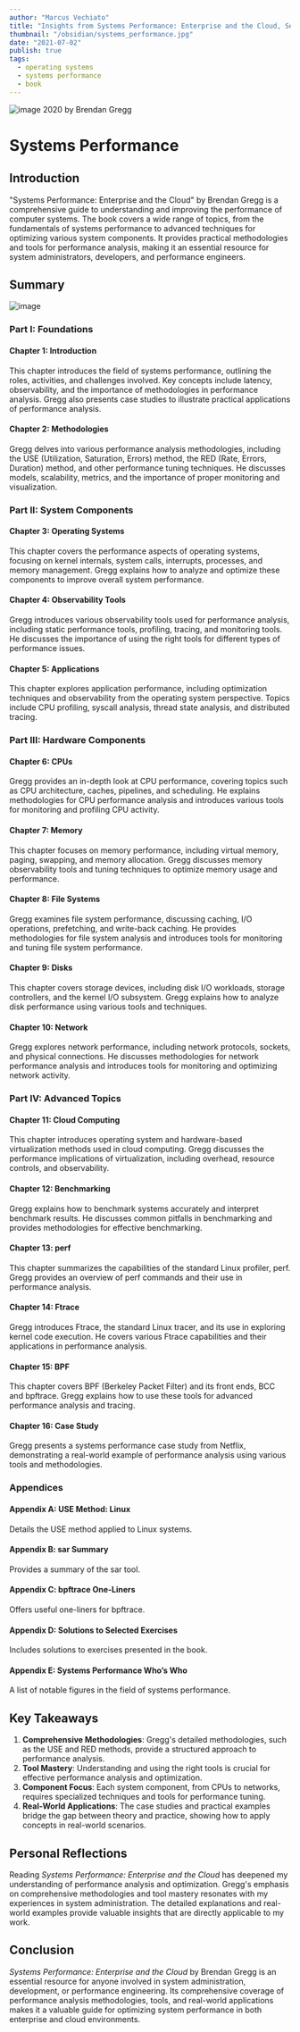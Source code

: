 ```yaml
---
author: "Marcus Vechiato"
title: "Insights from Systems Performance: Enterprise and the Cloud, Second Edition"
thumbnail: "/obsidian/systems_performance.jpg"
date: "2021-07-02"
publish: true
tags: 
  - operating systems
  - systems performance
  - book
--- 
```

![image](/obsidian/systems_performance.jpg)
2020 by Brendan Gregg

# Systems Performance

## Introduction

"Systems Performance: Enterprise and the Cloud" by Brendan Gregg is a comprehensive guide to understanding and improving the performance of computer systems. The book covers a wide range of topics, from the fundamentals of systems performance to advanced techniques for optimizing various system components. It provides practical methodologies and tools for performance analysis, making it an essential resource for system administrators, developers, and performance engineers.

## Summary
![image](/obsidian/mindmap_systems_performance.png)
### Part I: Foundations

#### Chapter 1: Introduction

This chapter introduces the field of systems performance, outlining the roles, activities, and challenges involved. Key concepts include latency, observability, and the importance of methodologies in performance analysis. Gregg also presents case studies to illustrate practical applications of performance analysis.

#### Chapter 2: Methodologies

Gregg delves into various performance analysis methodologies, including the USE (Utilization, Saturation, Errors) method, the RED (Rate, Errors, Duration) method, and other performance tuning techniques. He discusses models, scalability, metrics, and the importance of proper monitoring and visualization.

### Part II: System Components

#### Chapter 3: Operating Systems

This chapter covers the performance aspects of operating systems, focusing on kernel internals, system calls, interrupts, processes, and memory management. Gregg explains how to analyze and optimize these components to improve overall system performance.

#### Chapter 4: Observability Tools

Gregg introduces various observability tools used for performance analysis, including static performance tools, profiling, tracing, and monitoring tools. He discusses the importance of using the right tools for different types of performance issues.

#### Chapter 5: Applications

This chapter explores application performance, including optimization techniques and observability from the operating system perspective. Topics include CPU profiling, syscall analysis, thread state analysis, and distributed tracing.

### Part III: Hardware Components

#### Chapter 6: CPUs

Gregg provides an in-depth look at CPU performance, covering topics such as CPU architecture, caches, pipelines, and scheduling. He explains methodologies for CPU performance analysis and introduces various tools for monitoring and profiling CPU activity.

#### Chapter 7: Memory

This chapter focuses on memory performance, including virtual memory, paging, swapping, and memory allocation. Gregg discusses memory observability tools and tuning techniques to optimize memory usage and performance.

#### Chapter 8: File Systems

Gregg examines file system performance, discussing caching, I/O operations, prefetching, and write-back caching. He provides methodologies for file system analysis and introduces tools for monitoring and tuning file system performance.

#### Chapter 9: Disks

This chapter covers storage devices, including disk I/O workloads, storage controllers, and the kernel I/O subsystem. Gregg explains how to analyze disk performance using various tools and techniques.

#### Chapter 10: Network

Gregg explores network performance, including network protocols, sockets, and physical connections. He discusses methodologies for network performance analysis and introduces tools for monitoring and optimizing network activity.

### Part IV: Advanced Topics

#### Chapter 11: Cloud Computing

This chapter introduces operating system and hardware-based virtualization methods used in cloud computing. Gregg discusses the performance implications of virtualization, including overhead, resource controls, and observability.

#### Chapter 12: Benchmarking

Gregg explains how to benchmark systems accurately and interpret benchmark results. He discusses common pitfalls in benchmarking and provides methodologies for effective benchmarking.

#### Chapter 13: perf

This chapter summarizes the capabilities of the standard Linux profiler, perf. Gregg provides an overview of perf commands and their use in performance analysis.

#### Chapter 14: Ftrace

Gregg introduces Ftrace, the standard Linux tracer, and its use in exploring kernel code execution. He covers various Ftrace capabilities and their applications in performance analysis.

#### Chapter 15: BPF

This chapter covers BPF (Berkeley Packet Filter) and its front ends, BCC and bpftrace. Gregg explains how to use these tools for advanced performance analysis and tracing.

#### Chapter 16: Case Study

Gregg presents a systems performance case study from Netflix, demonstrating a real-world example of performance analysis using various tools and methodologies.

### Appendices

#### Appendix A: USE Method: Linux

Details the USE method applied to Linux systems.

#### Appendix B: sar Summary

Provides a summary of the sar tool.

#### Appendix C: bpftrace One-Liners

Offers useful one-liners for bpftrace.

#### Appendix D: Solutions to Selected Exercises

Includes solutions to exercises presented in the book.

#### Appendix E: Systems Performance Who’s Who

A list of notable figures in the field of systems performance.

## Key Takeaways

1. **Comprehensive Methodologies**: Gregg's detailed methodologies, such as the USE and RED methods, provide a structured approach to performance analysis.
2. **Tool Mastery**: Understanding and using the right tools is crucial for effective performance analysis and optimization.
3. **Component Focus**: Each system component, from CPUs to networks, requires specialized techniques and tools for performance tuning.
4. **Real-World Applications**: The case studies and practical examples bridge the gap between theory and practice, showing how to apply concepts in real-world scenarios.

## Personal Reflections

Reading *Systems Performance: Enterprise and the Cloud* has deepened my understanding of performance analysis and optimization. Gregg's emphasis on comprehensive methodologies and tool mastery resonates with my experiences in system administration. The detailed explanations and real-world examples provide valuable insights that are directly applicable to my work.

## Conclusion

*Systems Performance: Enterprise and the Cloud* by Brendan Gregg is an essential resource for anyone involved in system administration, development, or performance engineering. Its comprehensive coverage of performance analysis methodologies, tools, and real-world applications makes it a valuable guide for optimizing system performance in both enterprise and cloud environments.
